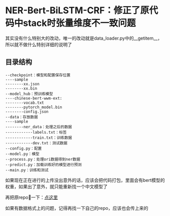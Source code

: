 # NER-Bert-BiLSTM-CRF：修正了原代码中stack时张量维度不一致问题
其实没有什么特别大的改动，唯一的改动就是data_loader.py中的__getitem__，所以就不做什么特别详细的说明了


## 目录结构
```
--checkpoint：模型和配置保存位置
----sample
--------xx.json
--------xx.bin
--model_hub：预训练模型
----chinese-bert-wwm-ext:
--------vocab.txt
--------pytorch_model.bin
--------config.json
--data：存放数据
----sample
--------ner_data：处理之后的数据
------------labels.txt：标签
------------train.txt：训练数据
------------dev.txt：测试数据
--config.py：配置
--model.py：模型
--process.py：处理ori数据得到ner数据
--predict.py：加载训练好的模型进行预测
--main.py：训练和测试
```

如果现在正在进行的上传没出意外的话，应该会把代码打包，里面会有bert模型的权重，如果出了意外，就只能重新找一个中文模型了

再把原repo🐎一下：[点这里](https://github.com/taishan1994/BERT-BILSTM-CRF)

如果有数据格式上的问题，记得再找一下自己的repo，应该也会传上来的
